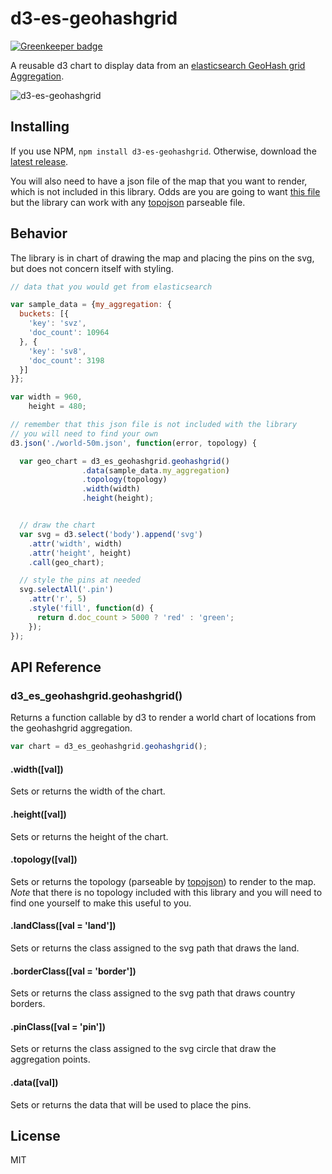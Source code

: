 # d3-es-geohashgrid

[![Greenkeeper badge](https://badges.greenkeeper.io/kiernanmcgowan/d3-es-geohashgrid.svg)](https://greenkeeper.io/)

A reusable d3 chart to display data from an [elasticsearch GeoHash grid Aggregation](https://www.elastic.co/guide/en/elasticsearch/reference/current/search-aggregations-bucket-geohashgrid-aggregation.html).

![d3-es-geohashgrid](https://raw.githubusercontent.com/kiernanmcgowan/d3-es-geohashgrid/master/img/example.png)

## Installing

If you use NPM, `npm install d3-es-geohashgrid`. Otherwise, download the [latest release](https://github.com/kiernanmcgowan/d3-es-geohashgrid/releases/latest).

You will also need to have a json file of the map that you want to render, which is not included in this library. Odds are you are going to want [this file](http://bl.ocks.org/mbostock/raw/4090846/world-50m.json) but the library can work with any [topojson](https://github.com/mbostock/topojson) parseable file.

## Behavior

The library is in chart of drawing the map and placing the pins on the svg, but does not concern itself with styling.

```js
// data that you would get from elasticsearch

var sample_data = {my_aggregation: {
  buckets: [{
    'key': 'svz',
    'doc_count': 10964
  }, {
    'key': 'sv8',
    'doc_count': 3198
  }]
}};

var width = 960,
    height = 480;

// remember that this json file is not included with the library
// you will need to find your own
d3.json('./world-50m.json', function(error, topology) {

  var geo_chart = d3_es_geohashgrid.geohashgrid()
                .data(sample_data.my_aggregation)
                .topology(topology)
                .width(width)
                .height(height);


  // draw the chart
  var svg = d3.select('body').append('svg')
    .attr('width', width)
    .attr('height', height)
    .call(geo_chart);

  // style the pins at needed
  svg.selectAll('.pin')
    .attr('r', 5)
    .style('fill', function(d) {
      return d.doc_count > 5000 ? 'red' : 'green';
    });
});

```

## API Reference

### d3_es_geohashgrid.geohashgrid()

Returns a function callable by d3 to render a world chart of locations from the geohashgrid aggregation.

```js
var chart = d3_es_geohashgrid.geohashgrid();
```

#### .width([val])

Sets or returns the width of the chart.

#### .height([val])

Sets or returns the height of the chart.

#### .topology([val])

Sets or returns the topology (parseable by [topojson](https://github.com/mbostock/topojson)) to render to the map. *Note* that there is no topology included with this library and you will need to find one yourself to make this useful to you.

#### .landClass([val = 'land'])

Sets or returns the class assigned to the svg path that draws the land.

#### .borderClass([val = 'border'])

Sets or returns the class assigned to the svg path that draws country borders.

#### .pinClass([val = 'pin'])

Sets or returns the class assigned to the svg circle that draw the aggregation points.

#### .data([val])

Sets or returns the data that will be used to place the pins.

## License

MIT